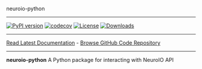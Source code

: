 neuroio-python
_________________

[![PyPI version](https://badge.fury.io/py/neuroio.svg)](http://badge.fury.io/py/neuroio)
[![codecov](https://codecov.io/gh/neuroio/neuroio-python/branch/master/graph/badge.svg)](https://codecov.io/gh/neuroio/neuroio-python)
[![License](https://img.shields.io/github/license/mashape/apistatus.svg)](https://pypi.python.org/pypi/neuroio/)
[![Downloads](https://pepy.tech/badge/neuroio)](https://pepy.tech/project/neuroio)
_________________

[Read Latest Documentation](https://neuroio.github.io/neuroio-python/) - [Browse GitHub Code Repository](https://github.com/neuroio/neuroio-python/)
_________________

**neuroio-python** A Python package for interacting with NeuroIO API

